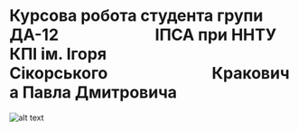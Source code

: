 # Курсова робота студента групи ДА-12⠀⠀⠀⠀⠀⠀⠀⠀ ІПСА при ННТУ КПІ ім. Ігоря Сікорського⠀⠀⠀⠀⠀⠀⠀⠀⠀Краковича Павла Дмитровича
![alt text](https://i.imgur.com/sjJhSnW.png)